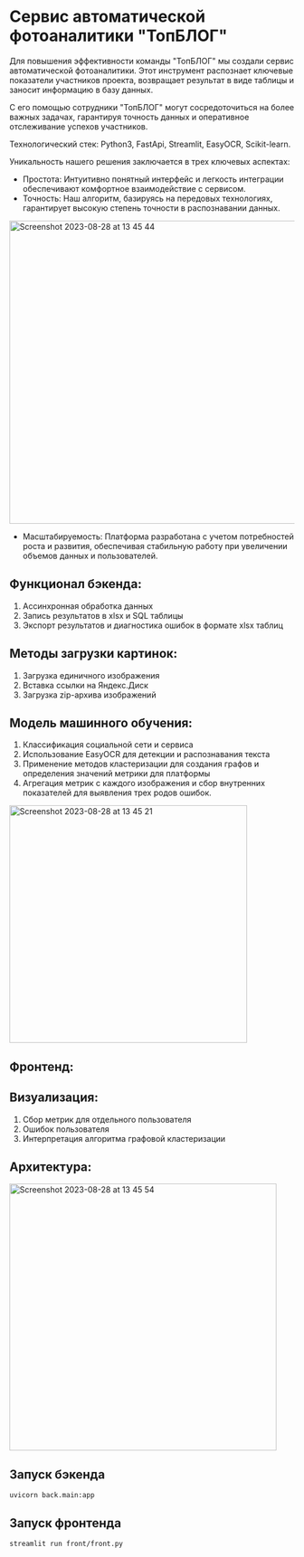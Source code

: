 # Сервис автоматической фотоаналитики "ТопБЛОГ"

Для повышения эффективности команды "ТопБЛОГ" мы создали сервис автоматической фотоаналитики. Этот инструмент распознает ключевые показатели участников проекта, возвращает результат в виде таблицы и заносит информацию в базу данных.

С его помощью сотрудники "ТопБЛОГ" могут сосредоточиться на более важных задачах, гарантируя точность данных и оперативное отслеживание успехов участников.

Технологический стек: Python3, FastApi, Streamlit, EasyOCR, Scikit-learn.


Уникальность нашего решения заключается в трех ключевых аспектах:

- Простота: Интуитивно понятный интерфейс и легкость интеграции обеспечивают комфортное взаимодействие с сервисом.
- Точность: Наш алгоритм, базируясь на передовых технологиях, гарантирует высокую степень точности в распознавании данных.
<img width="536" alt="Screenshot 2023-08-28 at 13 45 44" src="https://github.com/Sapf3ar/topblog_case/assets/70803676/237637d0-4db9-46f1-b1d1-74bdd3dabd8a">

- Масштабируемость: Платформа разработана с учетом потребностей роста и развития, обеспечивая стабильную работу при увеличении объемов данных и пользователей.

## Функционал бэкенда:
1) Ассинхронная обработка данных
2) Запись результатов в xlsx и SQL таблицы
3) Экспорт результатов и диагностика ошибок в формате xlsx таблиц

## Методы загрузки картинок:
1) Загрузка единичного изображения
2) Вставка ссылки на Яндекс.Диск
3) Загрузка zip-архива изображений
   
## Модель машинного обучения:
1) Классификация социальной сети и сервиса
2) Использование EasyOCR для детекции и распознавания текста
3) Применение методов кластеризации для создания графов и определения значений метрики для платформы
4) Агрегация метрик с каждого изображения и сбор внутренних показателей для выявления трех родов ошибок.

<img width="420" alt="Screenshot 2023-08-28 at 13 45 21" src="https://github.com/Sapf3ar/topblog_case/assets/70803676/ca8ae697-0cc3-49ee-b3ef-164ebd1b45ee">



## Фронтенд:
 
## Визуализация:
1) Сбор метрик для отдельного пользователя
2) Ошибок пользователя
3) Интерпретация алгоритма графовой кластеризации 

   
## Архитектура:
<img width="472" alt="Screenshot 2023-08-28 at 13 45 54" src="https://github.com/Sapf3ar/topblog_case/assets/70803676/76190e30-0df2-4037-b2a5-291d94a559cf">


## Запуск бэкенда
```
uvicorn back.main:app
```

## Запуск фронтенда
```
streamlit run front/front.py
```
